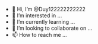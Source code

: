 - 👋 Hi, I’m @Duy122222222222
- 👀 I’m interested in ...
- 🌱 I’m currently learning ...
- 💞️ I’m looking to collaborate on ...
- 📫 How to reach me ...

<!---
Duy122222222222/Duy122222222222 is a ✨ special ✨ repository because its `README.md` (this file) appears on your GitHub profile.
You can click the Preview link to take a look at your changes.
---
